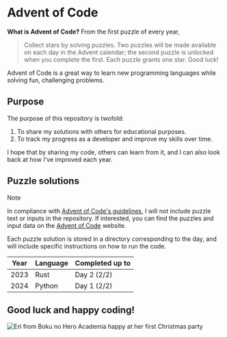 # Advent of Code

**What is Advent of Code?** From the first puzzle of every year,

> Collect stars by solving puzzles. Two puzzles will be made available on
> each day in the Advent calendar; the second puzzle is unlocked when you
> complete the first. Each puzzle grants one star. Good luck!

Advent of Code is a great way to learn new programming languages while solving
fun, challenging problems.

## Purpose

The purpose of this repository is twofold:

1. To share my solutions with others for educational purposes.
1. To track my progress as a developer and improve my skills over time.

I hope that by sharing my code, others can learn from it, and I can also look
back at how I've improved each year.

## Puzzle solutions

> [!NOTE]
> In compliance with [Advent of Code's guidelines], I will not include puzzle
> text or inputs in the repository. If interested, you can find the puzzles
> and input data on the [Advent of Code] website.

Each puzzle solution is stored in a directory corresponding to the day,
and will include specific instructions on how to run the code.

| Year | Language    | Completed up to |
|:----:|:------------|:----------------|
| 2023 | Rust        | Day 2 (2/2)     |
| 2024 | Python      | Day 1 (2/2)     |

## Good luck and happy coding!

![Eri from Boku no Hero Academia happy at her first Christmas party]

[Advent of Code's guidelines]: https://adventofcode.com/2024/about#:~:text=can%20i%20copy%2Fredistribute%20part%20of%20advent%20of%20code%3F
[Advent of Code]: https://adventofcode.com/
[Eri from Boku no Hero Academia happy at her first Christmas party]: https://64.media.tumblr.com/3ec0e0a88e55f9d439b517abb5d089ca/641c881f09849c1f-2d/s250x250_c1/d67d3017b4f1a19e17df0d8cd9162233fbe7811b.gifv
